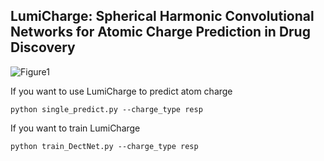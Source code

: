 ## LumiCharge: Spherical Harmonic Convolutional Networks for Atomic Charge Prediction in Drug Discovery
![Figure1](https://github.com/lingcon01/LumiCharge/blob/main/models/Figure1.png)

If you want to use LumiCharge to predict atom charge

```
python single_predict.py --charge_type resp
```

If you want to train LumiCharge

```
python train_DectNet.py --charge_type resp
```
